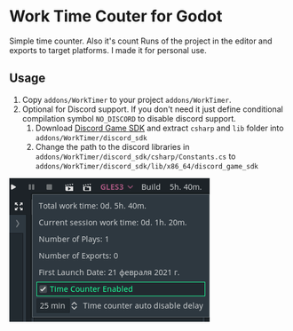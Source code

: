 # Work Time Couter for Godot

Simple time counter. Also it's count Runs of the project in the editor and exports to target platforms.
I made it for personal use.

## Usage

1. Copy `addons/WorkTimer` to your project `addons/WorkTimer`.
1. Optional for Discord support. If you don't need it just define conditional compilation symbol `NO_DISCORD` to disable discord support.
    1. Download [Discord Game SDK](https://discord.com/developers/docs/game-sdk/sdk-starter-guide#step-1-get-the-thing) and extract `csharp` and `lib` folder into `addons/WorkTimer/discord_sdk`
    1. Change the path to the discord libraries in `addons/WorkTimer/discord_sdk/csharp/Constants.cs` to `addons/WorkTimer/discord_sdk/lib/x86_64/discord_game_sdk`

![Screenshot](screenshot_1.png)

